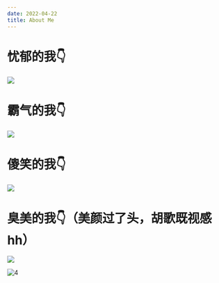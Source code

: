 ```yaml
---
date: 2022-04-22
title: About Me
---
```


# 忧郁的我👇

![](https://wx2.sinaimg.cn/mw2000/006F8XZsly1h1hdd96ufkj31900u044j.jpg)

# 霸气的我👇

![](https://wx1.sinaimg.cn/mw2000/006F8XZsly1h1hd9fy2n7j318w0u0qbn.jpg)

# 傻笑的我👇

![](https://wx3.sinaimg.cn/mw2000/006F8XZsly1h1hdfiufo7j31be0zkqtk.jpg)

# 臭美的我👇（美颜过了头，胡歌既视感hh）

![](https://wx1.sinaimg.cn/mw2000/006F8XZsly1h1hdfrxryaj30u0140q9z.jpg)

![4](1.jpg)